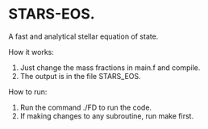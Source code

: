 # STARS-EOS.
A fast and analytical stellar equation of state.

How it works:
  1. Just change the mass fractions in main.f and compile.
  2. The output is in the file STARS_EOS.


How to run:
  1. Run the command ./FD to run the code.
  2. If making changes to any subroutine, run make first.
